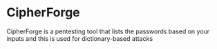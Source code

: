 # CipherForge
CipherForge is a pentesting tool that lists the passwords based on your inputs and this is used for dictionary-based attacks
